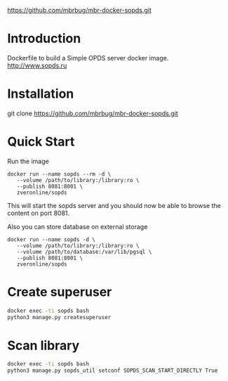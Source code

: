 https://github.com/mbrbug/mbr-docker-sopds.git

# Introduction

Dockerfile to build a Simple OPDS server docker image.
http://www.sopds.ru

# Installation

git clone https://github.com/mbrbug/mbr-docker-sopds.git

# Quick Start

Run the image

```
docker run --name sopds --rm -d \
   --volume /path/to/library:/library:ro \
   --publish 8081:8001 \
   zveronline/sopds
```

This will start the sopds server and you should now be able to browse the content on port 8081.

Also you can store database on external storage

```
docker run --name sopds -d \
   --volume /path/to/library:/library:ro \
   --volume /path/to/database:/var/lib/pgsql \
   --publish 8081:8001 \
   zveronline/sopds
```

# Create superuser

```bash
docker exec -ti sopds bash
python3 manage.py createsuperuser
```

# Scan library

```bash
docker exec -ti sopds bash
python3 manage.py sopds_util setconf SOPDS_SCAN_START_DIRECTLY True
```
